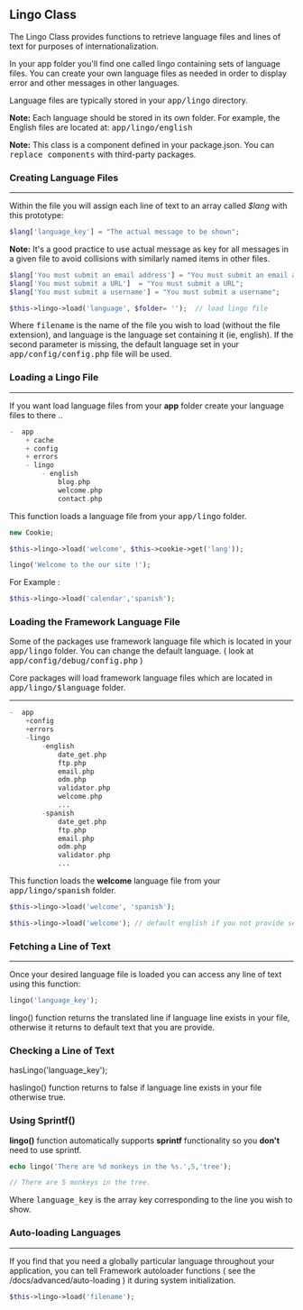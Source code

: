 ## Lingo Class

The Lingo Class provides functions to retrieve language files and lines of text for purposes of internationalization.

In your app folder you'll find one called lingo containing sets of language files. You can create your own language files as needed in order to display error and other messages in other languages.

Language files are typically stored in your <kbd>app/lingo</kbd> directory.

**Note:** Each language should be stored in its own folder. For example, the English files are located at: <kbd>app/lingo/english</kbd>

**Note:** This class is a component defined in your package.json. You can <kbd>replace components</kbd> with third-party packages.

### Creating Language Files

------

Within the file you will assign each line of text to an array called <var>$lang</var> with this prototype:

```php
$lang['language_key'] = "The actual message to be shown";
```

**Note:** It's a good practice to use actual message as key for all messages in a given file to avoid collisions with similarly named items in other files. 

```php
$lang['You must submit an email address'] = "You must submit an email address";
$lang['You must submit a URL']  = "You must submit a URL";
$lang['You must submit a username'] = "You must submit a username";
```

```php
$this->lingo->load('language', $folder= '');  // load lingo file
```

Where <samp>filename</samp> is the name of the file you wish to load (without the file extension), and language is the language set containing it (ie, english). If the second parameter is missing, the default language set in your <kbd>app/config/config.php</kbd> file will be used.

### Loading a Lingo File

------

If you want load language files from your <b>app</b> folder create your language files to there ..

```php
-  app
    + cache
    + config
    + errors
    - lingo
        - english
            blog.php
            welcome.php
            contact.php 
```

This function loads a language file from your <kbd>app/lingo</kbd> folder.

```php
new Cookie;

$this->lingo->load('welcome', $this->cookie->get('lang'));

lingo('Welcome to the our site !');
```

For Example :

```php
$this->lingo->load('calendar','spanish');
```

### Loading the Framework Language File

Some of the packages use framework language file which is located in your <kbd>app/lingo</kbd> folder. You can change the default language. ( look at <kbd>app/config/debug/config.php</kbd> ) 

Core packages will load framework language files which are located in <kbd>app/lingo/$language</kbd> folder.

------

```php
-  app
    +config
    +errors
    -lingo
        -english
            date_get.php
            ftp.php
            email.php
            odm.php
            validator.php
            welcome.php
            ...
        -spanish
            date_get.php
            ftp.php
            email.php
            odm.php
            validator.php
            ...
```

This function loads the <b>welcome</b> language file from your <kbd>app/lingo/spanish</kbd> folder.

```php
$this->lingo->load('welcome', 'spanish'); 
```

```php
$this->lingo->load('welcome'); // default english if you not provide second parameter 
```

### Fetching a Line of Text

------

Once your desired language file is loaded you can access any line of text using this function:

```php
lingo('language_key');
```
lingo() function returns the translated line if language line exists in your file, otherwise it returns to default text that you are provide.

### Checking a Line of Text

hasLingo('language_key');

haslingo() function returns to false if language line exists in your file otherwise true.

### Using Sprintf()

<b>lingo()</b> function automatically supports <b>sprintf</b> functionality so you <b>don't</b> need to use sprintf.

```php
echo lingo('There are %d monkeys in the %s.',5,'tree');

// There are 5 monkeys in the tree.

```

Where <samp>language_key</samp> is the array key corresponding to the line you wish to show.

### Auto-loading Languages

------

If you find that you need a globally particular language throughout your application, you can tell Framework autoloader functions ( see the /docs/advanced/auto-loading ) it during system initialization.

```php
$this->lingo->load('filename');
```
